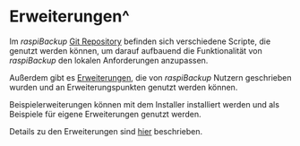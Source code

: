 # Erweiterungen^

Im *raspiBackup* [Git Repository](https://github.com/framps/raspiBackup/tree/master/helper) befinden sich verschiedene Scripte,
die genutzt werden können, um darauf aufbauend die Funktionalität
von *raspiBackup* den lokalen Anforderungen anzupassen.

Außerdem gibt es [Erweiterungen](https://github.com/framps/raspiBackup/tree/master/extensions_userprovided),
die von *raspiBackup* Nutzern geschrieben wurden und an Erweiterungspunkten genutzt werden können.

Beispielerweiterungen können mit dem Installer installiert werden und als Beispiele für eigene Erweiterungen genutzt werden.

Details zu den Erweiterungen sind [hier](useful-helper-scripts.md) beschrieben.

[.status]: rst

